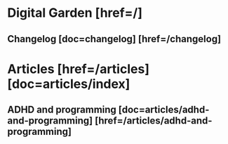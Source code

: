 # Digital Garden [href=/]

## Changelog [doc=changelog] [href=/changelog]

# Articles [href=/articles] [doc=articles/index]

## ADHD and programming [doc=articles/adhd-and-programming] [href=/articles/adhd-and-programming]
